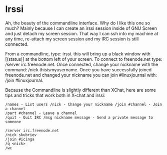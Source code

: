 # Irssi

Ah, the beauty of the commandline interface. Why do I like this one so much? Mainly because I can create an irssi session inside of GNU Screen and just detach my screen session. That way I can ssh into my machine at any time, re-attach my screen session and my IRC session is still connected.

From a commandline, type: irssi. this will bring up a black window with [(status)] at the bottom left of your screen. To connect to freenode.net type: /server irc.freenode.net. Once connected, change your nickname with the command: /nick thisismyusername. Once you have successfully joined freenode.net and changed your nickname you can join #linuxjournal with: /join #linuxjournal.

Because the Commandline is slightly different than XChat, here are some tips and tricks that work both in X-chat and irssi:

```
/names - List users /nick - Change your nickname /join #channel - Join a channel
/part #channel - Leave a channel
/quit - Quit IRC /msg nickname message - Send a private message to someone

/server irc.freenode.net
/nick skubriev
/join #icinga
/q <nick>
/wc
```
